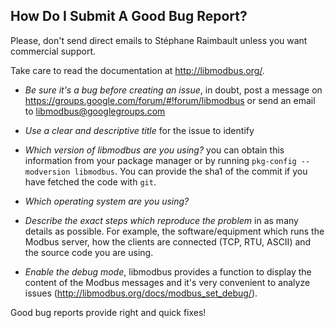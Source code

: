 How Do I Submit A Good Bug Report?
----------------------------------

Please, don't send direct emails to Stéphane Raimbault unless you want
commercial support.

Take care to read the documentation at http://libmodbus.org/.

- *Be sure it's a bug before creating an issue*, in doubt, post a message on
  https://groups.google.com/forum/#!forum/libmodbus or send an email to
  libmodbus@googlegroups.com

- *Use a clear and descriptive title* for the issue to identify

- *Which version of libmodbus are you using?* you can obtain this information
from your package manager or by running `pkg-config --modversion libmodbus`.
You can provide the sha1 of the commit if you have fetched the code with `git`.

- *Which operating system are you using?*

- *Describe the exact steps which reproduce the problem* in as many details as
possible. For example, the software/equipment which runs the Modbus server, how
the clients are connected (TCP, RTU, ASCII) and the source code you are using.

- *Enable the debug mode*, libmodbus provides a function to display the content
of the Modbus messages and it's very convenient to analyze issues
(http://libmodbus.org/docs/modbus_set_debug/).

Good bug reports provide right and quick fixes!

